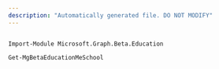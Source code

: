 ```yaml
---
description: "Automatically generated file. DO NOT MODIFY"
---
```


```powershellv2

Import-Module Microsoft.Graph.Beta.Education

Get-MgBetaEducationMeSchool

```